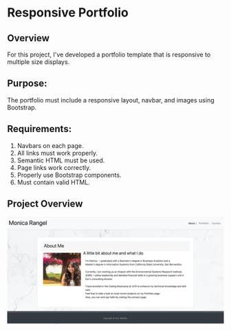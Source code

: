 # Responsive Portfolio
## Overview
For this project, I've developed a portfolio template that is responsive to multiple size displays.

## Purpose:
The portfolio must include a responsive layout, navbar, and images using Bootstrap.

## Requirements:
1. Navbars on each page.
2. All links must work properly.
3. Semantic HTML must be used.
4. Page links work correctly.
5. Properly use Bootstrap components.
6. Must contain valid HTML.

## Project Overview
![picture](Assets/Images/portfolio-about-me.png)